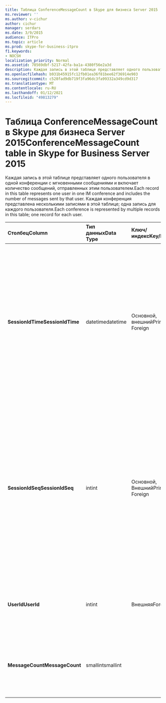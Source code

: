 ```yaml
---
title: Таблица ConferenceMessageCount в Skype для бизнеса Server 2015
ms.reviewer: ''
ms.author: v-cichur
author: cichur
manager: serdars
ms.date: 3/9/2015
audience: ITPro
ms.topic: article
ms.prod: skype-for-business-itpro
f1.keywords:
- NOCSH
localization_priority: Normal
ms.assetid: 78569dbf-5217-42fa-ba1a-4380f56e2a3d
description: Каждая запись в этой таблице представляет одного пользователя в одной конференции с мгновенными сообщениями и включает количество сообщений, отправленных этим пользователем. Каждая конференция представлена несколькими записями в этой таблице; одна запись для каждого пользователя.
ms.openlocfilehash: b931b45915fc12fb01ea36f81bee62f36914e903
ms.sourcegitcommit: c528fad9db719f3fa96dc3fa99332a349cd9d317
ms.translationtype: MT
ms.contentlocale: ru-RU
ms.lasthandoff: 01/12/2021
ms.locfileid: "49813279"
---
```

# <a name="conferencemessagecount-table-in-skype-for-business-server-2015"></a><span data-ttu-id="4a48b-104">Таблица ConferenceMessageCount в Skype для бизнеса Server 2015</span><span class="sxs-lookup"><span data-stu-id="4a48b-104">ConferenceMessageCount table in Skype for Business Server 2015</span></span>
 
<span data-ttu-id="4a48b-105">Каждая запись в этой таблице представляет одного пользователя в одной конференции с мгновенными сообщениями и включает количество сообщений, отправленных этим пользователем.</span><span class="sxs-lookup"><span data-stu-id="4a48b-105">Each record in this table represents one user in one IM conference and includes the number of messages sent by that user.</span></span> <span data-ttu-id="4a48b-106">Каждая конференция представлена несколькими записями в этой таблице; одна запись для каждого пользователя.</span><span class="sxs-lookup"><span data-stu-id="4a48b-106">Each conference is represented by multiple records in this table; one record for each user.</span></span>
  
|<span data-ttu-id="4a48b-107">**Столбец**</span><span class="sxs-lookup"><span data-stu-id="4a48b-107">**Column**</span></span>|<span data-ttu-id="4a48b-108">**Тип данных**</span><span class="sxs-lookup"><span data-stu-id="4a48b-108">**Data Type**</span></span>|<span data-ttu-id="4a48b-109">**Ключ/индекс**</span><span class="sxs-lookup"><span data-stu-id="4a48b-109">**Key/Index**</span></span>|<span data-ttu-id="4a48b-110">**Details**</span><span class="sxs-lookup"><span data-stu-id="4a48b-110">**Details**</span></span>|
|:-----|:-----|:-----|:-----|
|<span data-ttu-id="4a48b-111">**SessionIdTime**</span><span class="sxs-lookup"><span data-stu-id="4a48b-111">**SessionIdTime**</span></span> <br/> |<span data-ttu-id="4a48b-112">datetime</span><span class="sxs-lookup"><span data-stu-id="4a48b-112">datetime</span></span>  <br/> |<span data-ttu-id="4a48b-113">Основной, внешний</span><span class="sxs-lookup"><span data-stu-id="4a48b-113">Primary, Foreign</span></span>  <br/> |<span data-ttu-id="4a48b-114">Время экземпляра конференции.</span><span class="sxs-lookup"><span data-stu-id="4a48b-114">Time of conference instance.</span></span> <span data-ttu-id="4a48b-115">Используется в сочетании с **SessionIdSeq** для уникальной идентификации экземпляра конференции.</span><span class="sxs-lookup"><span data-stu-id="4a48b-115">Used in conjunction with **SessionIdSeq** to uniquely identify a conference instance.</span></span> <span data-ttu-id="4a48b-116">Дополнительные сведения см. в таблице ["Конференции" в Skype для бизнеса Server 2015.](conferences.md)</span><span class="sxs-lookup"><span data-stu-id="4a48b-116">See the [Conferences table in Skype for Business Server 2015](conferences.md) for more information.</span></span> <br/> |
|<span data-ttu-id="4a48b-117">**SessionIdSeq**</span><span class="sxs-lookup"><span data-stu-id="4a48b-117">**SessionIdSeq**</span></span> <br/> |<span data-ttu-id="4a48b-118">int</span><span class="sxs-lookup"><span data-stu-id="4a48b-118">int</span></span>  <br/> |<span data-ttu-id="4a48b-119">Основной, Внешний</span><span class="sxs-lookup"><span data-stu-id="4a48b-119">Primary, Foreign</span></span>  <br/> |<span data-ttu-id="4a48b-120">Идентификатор для определения экземпляра конференции.</span><span class="sxs-lookup"><span data-stu-id="4a48b-120">ID number to identify the conference instance.</span></span> <span data-ttu-id="4a48b-121">Используется в сочетании с **SessionIdTime** для уникальной идентификации экземпляра конференции.</span><span class="sxs-lookup"><span data-stu-id="4a48b-121">Used in conjunction with **SessionIdTime** to uniquely identify a conference instance.</span></span> <span data-ttu-id="4a48b-122">Дополнительные сведения см. в таблице ["Конференции" в Skype для бизнеса Server 2015.](conferences.md)</span><span class="sxs-lookup"><span data-stu-id="4a48b-122">See the [Conferences table in Skype for Business Server 2015](conferences.md) for more information.</span></span> <br/> |
|<span data-ttu-id="4a48b-123">**UserId**</span><span class="sxs-lookup"><span data-stu-id="4a48b-123">**UserId**</span></span> <br/> |<span data-ttu-id="4a48b-124">int</span><span class="sxs-lookup"><span data-stu-id="4a48b-124">int</span></span>  <br/> |<span data-ttu-id="4a48b-125">Внешняя</span><span class="sxs-lookup"><span data-stu-id="4a48b-125">Foreign</span></span>  <br/> |<span data-ttu-id="4a48b-126">Уникальный номер, идентифицирующий этого пользователя, на который ссылается [таблица Users.](users.md)</span><span class="sxs-lookup"><span data-stu-id="4a48b-126">Unique number identifying this user, referenced from the [Users table](users.md).</span></span>  <br/> |
|<span data-ttu-id="4a48b-127">**MessageCount**</span><span class="sxs-lookup"><span data-stu-id="4a48b-127">**MessageCount**</span></span> <br/> |<span data-ttu-id="4a48b-128">smallint</span><span class="sxs-lookup"><span data-stu-id="4a48b-128">smallint</span></span>  <br/> | <br/> |<span data-ttu-id="4a48b-129">Количество сообщений, отправленных этим пользователем во время этой конференции.</span><span class="sxs-lookup"><span data-stu-id="4a48b-129">The number of messages sent by this user during this conference.</span></span>  <br/> |
   

